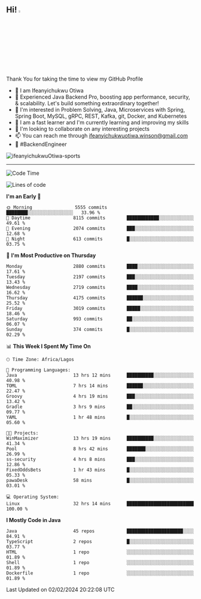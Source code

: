 <!-- BLOG-POST-LIST:START --><!-- BLOG-POST-LIST:END -->

## Hi! <img src="https://media.giphy.com/media/hvRJCLFzcasrR4ia7z/giphy.gif" width="4%"> 

Thank You for taking the time to view my GitHub Profile

- 👋 I am Ifeanyichukwu Otiwa
- 🚀 Experienced Java Backend Pro, boosting app performance, security, & scalability. Let's build something extraordinary together!
- 👀 I'm interested in Problem Solving, Java, Microservices with Spring, Spring Boot, MySQL, gRPC, REST, Kafka, git, Docker, and Kubernetes
- 🌱 I am a fast learner and I'm currently learning and improving my skills
- 💞️ I'm looking to collaborate on any interesting projects
- 📫 You can reach me through ifeanyichukwuotiwa.winson@gmail.com
- 🚀 #BackendEngineer

<p align="left" marginTop="10px"> <img src="https://komarev.com/ghpvc/?username=ifeanyichukwuOtiwa-sports&label=Profile%20views&color=0e75b6&style=for-the-badge" alt="ifeanyichukwuOtiwa-sports" /> </p>

***

<!--START_SECTION:waka-->
![Code Time](http://img.shields.io/badge/Code%20Time-2%2C200%20hrs%2024%20mins-blue)

![Lines of code](https://img.shields.io/badge/From%20Hello%20World%20I%27ve%20Written-5.0%20million%20lines%20of%20code-blue)

**I'm an Early 🐤** 

```text
🌞 Morning                5555 commits        ████████░░░░░░░░░░░░░░░░░   33.96 % 
🌆 Daytime                8115 commits        ████████████░░░░░░░░░░░░░   49.61 % 
🌃 Evening                2074 commits        ███░░░░░░░░░░░░░░░░░░░░░░   12.68 % 
🌙 Night                  613 commits         █░░░░░░░░░░░░░░░░░░░░░░░░   03.75 % 
```
📅 **I'm Most Productive on Thursday** 

```text
Monday                   2880 commits        ████░░░░░░░░░░░░░░░░░░░░░   17.61 % 
Tuesday                  2197 commits        ███░░░░░░░░░░░░░░░░░░░░░░   13.43 % 
Wednesday                2719 commits        ████░░░░░░░░░░░░░░░░░░░░░   16.62 % 
Thursday                 4175 commits        ██████░░░░░░░░░░░░░░░░░░░   25.52 % 
Friday                   3019 commits        █████░░░░░░░░░░░░░░░░░░░░   18.46 % 
Saturday                 993 commits         ██░░░░░░░░░░░░░░░░░░░░░░░   06.07 % 
Sunday                   374 commits         █░░░░░░░░░░░░░░░░░░░░░░░░   02.29 % 
```


📊 **This Week I Spent My Time On** 

```text
🕑︎ Time Zone: Africa/Lagos

💬 Programming Languages: 
Java                     13 hrs 12 mins      ██████████░░░░░░░░░░░░░░░   40.98 % 
TOML                     7 hrs 14 mins       ██████░░░░░░░░░░░░░░░░░░░   22.47 % 
Groovy                   4 hrs 19 mins       ███░░░░░░░░░░░░░░░░░░░░░░   13.42 % 
Gradle                   3 hrs 9 mins        ██░░░░░░░░░░░░░░░░░░░░░░░   09.77 % 
YAML                     1 hr 48 mins        █░░░░░░░░░░░░░░░░░░░░░░░░   05.60 % 

🐱‍💻 Projects: 
WinMaximizer             13 hrs 19 mins      ██████████░░░░░░░░░░░░░░░   41.34 % 
Pool                     8 hrs 42 mins       ███████░░░░░░░░░░░░░░░░░░   26.99 % 
ss-security              4 hrs 8 mins        ███░░░░░░░░░░░░░░░░░░░░░░   12.86 % 
FixedOddsBets            1 hr 43 mins        █░░░░░░░░░░░░░░░░░░░░░░░░   05.33 % 
pawaDesk                 58 mins             █░░░░░░░░░░░░░░░░░░░░░░░░   03.01 % 

💻 Operating System: 
Linux                    32 hrs 14 mins      █████████████████████████   100.00 % 
```

**I Mostly Code in Java** 

```text
Java                     45 repos            █████████████████████░░░░   84.91 % 
TypeScript               2 repos             █░░░░░░░░░░░░░░░░░░░░░░░░   03.77 % 
HTML                     1 repo              ░░░░░░░░░░░░░░░░░░░░░░░░░   01.89 % 
Shell                    1 repo              ░░░░░░░░░░░░░░░░░░░░░░░░░   01.89 % 
Dockerfile               1 repo              ░░░░░░░░░░░░░░░░░░░░░░░░░   01.89 % 
```




 Last Updated on 02/02/2024 20:22:08 UTC
<!--END_SECTION:waka-->

<!--
<p align="center">
![trophy](https://github-profile-trophy.vercel.app/?username=ifeanyichukwuOtiwa-sports&theme=onedark) (https://github.com/ryo-ma/github-profile-trophy)
</p>
-->

<!---
ifeanyi-otiwa/ifeanyi-otiwa is a ✨ special ✨ repository because its `README.md` (this file) appears on your GitHub profile.
You can click the Preview link to take a look at your changes.
--->
